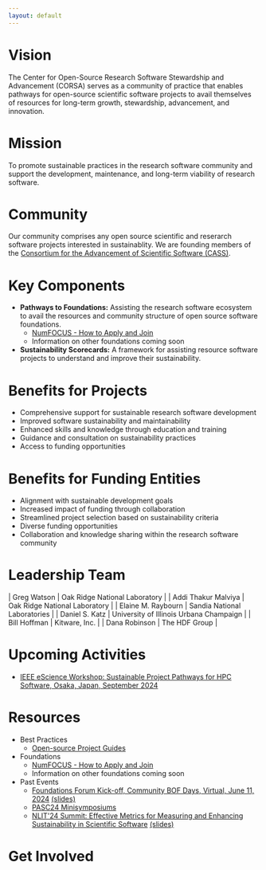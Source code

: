 ```yaml
---
layout: default
---
```


# Vision

The Center for Open-Source Research Software Stewardship and Advancement (CORSA) serves as a community of practice that enables pathways for open-source scientific software projects to avail themselves of resources for long-term growth, stewardship, advancement, and innovation.

# Mission

To promote sustainable practices in the research software community and support the development, maintenance, and long-term viability of research software.

# Community

Our community comprises any open source scientific and reserarch software projects interested in sustainablity. We are founding members of the [Consortium for the Advancement of Scientific Software (CASS)](https://cass.community).

# Key Components
- **Pathways to Foundations:** Assisting the research software ecosystem to avail the resources and community structure of open source software foundations.
  - [NumFOCUS - How to Apply and Join](foundations/numfocus.html)
  - Information on other foundations coming soon
- **Sustainability Scorecards:** A framework for assisting resource software projects to understand and improve their sustainability.

# Benefits for Projects
- Comprehensive support for sustainable research software development
- Improved software sustainability and maintainability
- Enhanced skills and knowledge through education and training
- Guidance and consultation on sustainability practices
- Access to funding opportunities

# Benefits for Funding Entities
- Alignment with sustainable development goals
- Increased impact of funding through collaboration
- Streamlined project selection based on sustainability criteria
- Diverse funding opportunities
- Collaboration and knowledge sharing within the research software community

# Leadership Team

| Greg Watson | Oak Ridge National Laboratory |
| Addi Thakur Malviya | Oak Ridge National Laboratory |
| Elaine M. Raybourn | Sandia National Laboratories |
| Daniel S. Katz | University of Illinois Urbana Champaign |
| Bill Hoffman | Kitware, Inc. |
| Dana Robinson | The HDF Group |

# Upcoming Activities

- [IEEE eScience Workshop: Sustainable Project Pathways for HPC Software, Osaka, Japan, September 2024](workshops/eScience2024.md)

# Resources

- Best Practices
  - [Open-source Project Guides](https://github.com/corsa-center/oss-documents/blob/main/README.md)
- Foundations
  - [NumFOCUS - How to Apply and Join](foundations/numfocus.html)
  - Information on other foundations coming soon
- Past Events
  - [Foundations Forum Kick-off, Community BOF Days, Virtual, June 11, 2024](https://cass.community/bofs/2024/foundations) [(slides)](presentations/Foundations%20Forum%20-%20CASS%20BOF%20Days%2020240611.pdf)
  - [PASC24 Minisymposiums](/docs/workshops/pasc24.html)
  - [NLIT'24 Summit: Effective Metrics for Measuring and Enhancing Sustainability in Scientific Software](https://www.fbcinc.com/e/NLIT/default.aspx) [(slides)](presentations/NLIT%20CORSA%20Workshop.pdf)
    
# Get Involved
<div class="classictemplate template" style="display: block;">
	<style type="text/css">
		#groupsio_embed_signup input {border:1px solid #999; -webkit-appearance:none;}
		#groupsio_embed_signup label {display:block; font-size:16px; padding-bottom:10px; font-weight:bold;}
		#groupsio_embed_signup .email {display:block; padding:8px 0; margin:0 4% 10px 0; text-indent:5px; width:58%; min-width:130px;}
		#groupsio_embed_signup {
		background:#fff; clear:left; font:14px Helvetica,Arial,sans-serif;
		}
		#groupsio_embed_signup .button {

		width:25%; margin:0 0 10px 0; min-width:90px;
		background-image: linear-gradient(to bottom,#337ab7 0,#265a88 100%);
		background-repeat: repeat-x;
		border-color: #245580;
		text-shadow: 0 -1px 0 rgba(0,0,0,.2);
		box-shadow: inset 0 1px 0 rgba(255,255,255,.15),0 1px 1px rgba(0,0,0,.075);
		padding: 5px 10px;
		font-size: 12px;
		line-height: 1.5;
		border-radius: 3px;
		color: #fff;
		background-color: #337ab7;
		display: inline-block;
		margin-bottom: 0;
		font-weight: 400;
		text-align: center;
		white-space: nowrap;
		vertical-align: middle;
		}
	</style>
	<div id="groupsio_embed_signup">
		<form action="https://groups.io/g/corsa/signup?u=4542720638022150858" method="post" id="groupsio-embedded-subscribe-form" name="groupsio-embedded-subscribe-form" target="_blank">
			<div id="groupsio_embed_signup_scroll">
				<label for="email" id="templateformtitle">
					Subscribe to our group
				</label>
				<input type="email" value="" name="email" class="email" id="email" placeholder="Email Address" required="">
				<!-- real people should not fill this in and expect good things - do not remove this or risk form bot signups-->
				<div style="position: absolute; left: -5000px;" aria-hidden="true">
					<input type="text" name="b_4542720638022150858" tabindex="-1" value="">
				</div>
				<div id="templatearchives"></div>
				<input type="submit" value="Subscribe" name="subscribe" id="groupsio-embedded-subscribe" class="button">
			</div>
		</form>
	</div>
</div>
